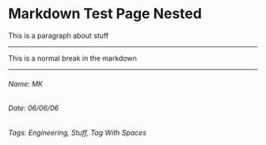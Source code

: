 # Markdown Test Page Nested

This is a paragraph about stuff

---

This is a normal break in the markdown

---

###### Name: MK

###### Date: 06/06/06

###### Tags: Engineering, Stuff, Tag With Spaces
